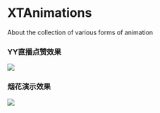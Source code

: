 # XTAnimations
About the collection of various forms of animation

### YY直播点赞效果
![](http://ww3.sinaimg.cn/large/e6a4355cgw1f5tlk6uyb4g208w0gunph.gif)

### 烟花演示效果
![](http://ww3.sinaimg.cn/large/e6a4355cgw1f5tll5lp8qg208w0gk7wk.gif)

